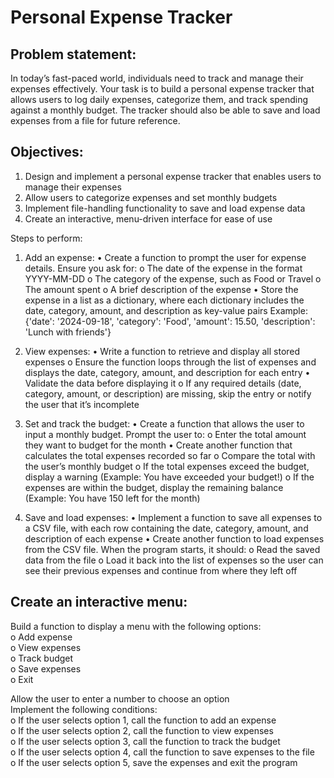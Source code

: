# Personal Expense Tracker

## Problem statement:
In today’s fast-paced world, individuals need to track and manage their expenses
effectively. Your task is to build a personal expense tracker that allows users to log
daily expenses, categorize them, and track spending against a monthly budget. The
tracker should also be able to save and load expenses from a file for future
reference.

## Objectives:
1. Design and implement a personal expense tracker that enables users to
manage their expenses
2. Allow users to categorize expenses and set monthly budgets
3. Implement file-handling functionality to save and load expense data
4. Create an interactive, menu-driven interface for ease of use

Steps to perform:
1. Add an expense:
• Create a function to prompt the user for expense details. Ensure you ask for:
o The date of the expense in the format YYYY-MM-DD
o The category of the expense, such as Food or Travel
o The amount spent
o A brief description of the expense
• Store the expense in a list as a dictionary, where each dictionary includes the
date, category, amount, and description as key-value pairs
Example:
{'date': '2024-09-18', 'category': 'Food', 'amount': 15.50, 'description':
'Lunch with friends'}

2. View expenses:
• Write a function to retrieve and display all stored expenses
o Ensure the function loops through the list of expenses and displays the
date, category, amount, and description for each entry
• Validate the data before displaying it
o If any required details (date, category, amount, or description) are
missing, skip the entry or notify the user that it’s incomplete

3. Set and track the budget:
• Create a function that allows the user to input a monthly budget. Prompt the
user to:
o Enter the total amount they want to budget for the month
• Create another function that calculates the total expenses recorded so far
o Compare the total with the user’s monthly budget
o If the total expenses exceed the budget, display a warning (Example:
You have exceeded your budget!)
o If the expenses are within the budget, display the remaining balance
(Example: You have 150 left for the month)

4. Save and load expenses:
• Implement a function to save all expenses to a CSV file, with each row
containing the date, category, amount, and description of each expense
• Create another function to load expenses from the CSV file. When the
program starts, it should:
o Read the saved data from the file
o Load it back into the list of expenses so the user can see their previous
expenses and continue from where they left off

## Create an interactive menu:
Build a function to display a menu with the following options:<br/>
o Add expense<br/>
o View expenses<br/>
o Track budget<br/>
o Save expenses<br/>
o Exit<br/>

Allow the user to enter a number to choose an option<br/>
Implement the following conditions:<br/>
o If the user selects option 1, call the function to add an expense<br/>
o If the user selects option 2, call the function to view expenses<br/>
o If the user selects option 3, call the function to track the budget<br/>
o If the user selects option 4, call the function to save expenses to the file<br/>
o If the user selects option 5, save the expenses and exit the program<br/>
